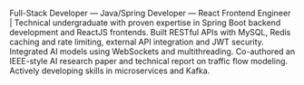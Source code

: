 Full-Stack Developer — Java/Spring Developer — React Frontend Engineer |
Technical undergraduate with proven expertise in Spring Boot backend development and ReactJS frontends. Built
RESTful APIs with MySQL, Redis caching and rate limiting, external API integration and JWT security. Integrated AI models using WebSockets and
multithreading. Co-authored an IEEE-style AI research paper and technical report on traffic flow modeling.
Actively developing skills in microservices and Kafka.

<!---
Shaurya-GitH/Shaurya-GitH is a ✨ special ✨ repository because its `README.md` (this file) appears on your GitHub profile.
You can click the Preview link to take a look at your changes.
--->
